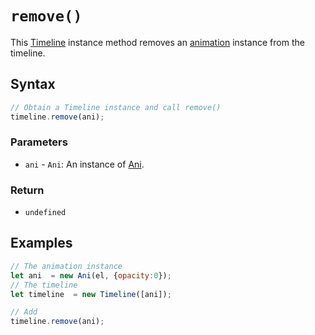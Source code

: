 # `remove()`
This [Timeline](/play-ui/api/ani/Timeline/README.md) instance method removes an [animation](/play-ui/api/ani/Ani/README.md) instance from the timeline.

## Syntax

```js
// Obtain a Timeline instance and call remove()
timeline.remove(ani);
```

### Parameters
+ `ani` - `Ani`: An instance of [Ani](/play-ui/api/ani/Ani/README.md).

### Return
+ `undefined`

## Examples

```js
// The animation instance
let ani  = new Ani(el, {opacity:0});
// The timeline
let timeline  = new Timeline([ani]);

// Add
timeline.remove(ani);
```